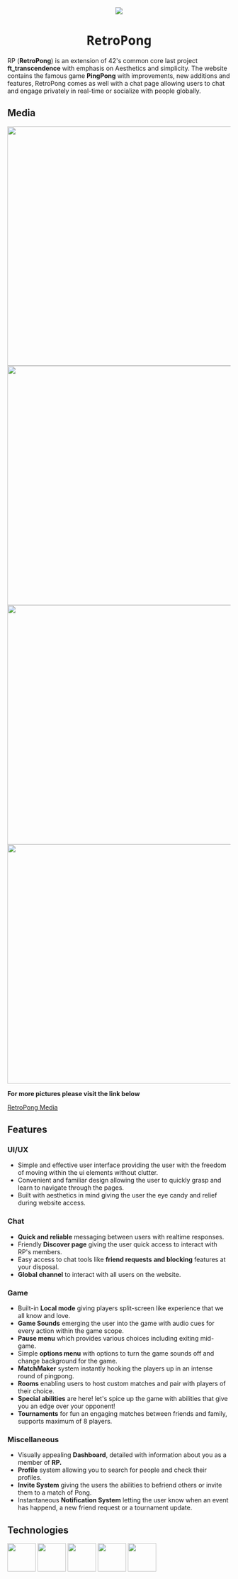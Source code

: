 <div align="center">
	<img src="https://i.imgur.com/zF1bHpT.png">
</div>

<h1 style="text-align: center; font-family: system-ui;">RetroPong</h1>

RP (**RetroPong**) is an extension of 42's common core last project **ft_transcendence** with emphasis on Aesthetics and simplicity. The website contains the famous game **PingPong** with improvements, new additions and features, RetroPong comes as well with a chat page allowing users to chat and engage privately in real-time or socialize with people globally.

## Media

<img src="https://i.imgur.com/dTcPIMk.jpeg" width="960" height="540" style="object-fit: cover;">

<img src="https://i.imgur.com/Qao4KGK.jpeg" width="960" height="540">

<img src="https://i.imgur.com/z7hNz7Y.jpeg" width="960" height="540">

<img src="https://i.imgur.com/8jS3TVM.jpeg" width="960" height="540">

**For more pictures please visit the link below**

[RetroPong Media](https://imgur.com/a/Oy1z8Oq "Screenshots")

## Features

### UI/UX

- Simple and effective user interface providing the user with the freedom of moving within the ui elements without clutter.
- Convenient and familiar design allowing the user to quickly grasp and learn to navigate through the pages.
- Built with aesthetics in mind giving the user the eye candy and relief during website access.

### Chat

- **Quick and reliable** messaging between users with realtime responses.
- Friendly **Discover page** giving the user quick access to interact with RP's members.
- Easy access to chat tools like **friend requests** **and blocking** features at your disposal.
- **Global channel** to interact with all users on the website.

### Game

- Built-in **Local mode** giving players split-screen like experience that we all know and love.
- **Game Sounds** emerging the user into the game with audio cues for every action within the game scope.
- **Pause menu** which provides various choices including exiting mid-game.
- Simple **options menu** with options to turn the game sounds off and change background for the game.
- **MatchMaker** system instantly hooking the players up in an intense round of pingpong.
- **Rooms** enabling users to host custom matches and pair with players of their choice.
- **Special abilities** are here! let's spice up the game with abilities that give you an edge over your opponent!
- **Tournaments** for fun an engaging matches between friends and family, supports maximum of 8 players.

### Miscellaneous

- Visually appealing **Dashboard**, detailed with information about you as a member of **RP.**
- **Profile** system allowing you to search for people and check their profiles.
- **Invite System** giving the users the abilities to befriend others or invite them to a match of Pong.
- Instantaneous **Notification System** letting the user know when an event has happend, a new friend request or a tournament update.

## Technologies

<div style="align: center;">
	<img src="https://i.imgur.com/hwpRHRK.png" width="64" height="64">
	<img src="https://i.imgur.com/AVYi73N.png" width="64" height="64">
	<img src="https://i.imgur.com/vnkuKYI.png" width="64" height="64">
	<img src="https://i.imgur.com/zJ6HpCr.png" width="64" height="64">
	<img src="https://i.imgur.com/IfeMTPT.png" width="64" height="64">
</div>
